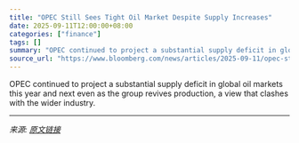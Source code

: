 ```yaml
---
title: "OPEC Still Sees Tight Oil Market Despite Supply Increases"
date: 2025-09-11T12:00:00+08:00
categories: ["finance"]
tags: []
summary: "OPEC continued to project a substantial supply deficit in global oil markets this year and next even as the group revives production, a view that clashes with the wider industry."
source_url: "https://www.bloomberg.com/news/articles/2025-09-11/opec-still-sees-tight-oil-market-despite-supply-increases"
---
```


OPEC continued to project a substantial supply deficit in global oil markets this year and next even as the group revives production, a view that clashes with the wider industry.

---

*来源: [原文链接](https://www.bloomberg.com/news/articles/2025-09-11/opec-still-sees-tight-oil-market-despite-supply-increases)*
